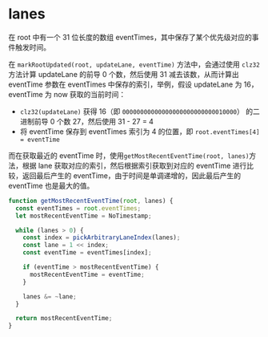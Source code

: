 # lanes

在 root 中有一个 31 位长度的数组 eventTimes，其中保存了某个优先级对应的事件触发时间。

在 `markRootUpdated(root, updateLane, eventTime)` 方法中，会通过使用 `clz32` 方法计算 updateLane 的前导 0 个数，然后使用 31 减去该数，从而计算出 eventTime 参数在 eventTimes 中保存的索引，举例，假设 updateLane 为 16，eventTime 为 now 获取的当前时间：

- `clz32(updateLane)` 获得 16（即 `00000000000000000000000000010000`） 的二进制前导 0 个数 27，然后使用 31 - 27 = 4
- 将 eventTime 保存到 eventTimes 索引为 4 的位置，即 `root.eventTimes[4] = eventTime`

而在获取最近的 eventTime 时，使用`getMostRecentEventTime(root, lanes)`方法，根据 lane 获取对应的索引，然后根据索引获取到对应的 eventTime 进行比较，返回最后产生的 eventTime，由于时间是单调递增的，因此最后产生的 eventTime 也是最大的值。

```js
function getMostRecentEventTime(root, lanes) {
  const eventTimes = root.eventTimes;
  let mostRecentEventTime = NoTimestamp;

  while (lanes > 0) {
    const index = pickArbitraryLaneIndex(lanes);
    const lane = 1 << index;
    const eventTime = eventTimes[index];

    if (eventTime > mostRecentEventTime) {
      mostRecentEventTime = eventTime;
    }

    lanes &= ~lane;
  }

  return mostRecentEventTime;
}
```
